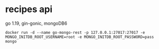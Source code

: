 # recipes api
go 1.19, gin-gonic, mongoDB6
```shell
docker run -d --name go-mongo-rest -p 127.0.0.1:27017:27017 -e MONGO_INITDB_ROOT_USERNAME=root -e MONGO_INITDB_ROOT_PASSWORD=pass mongo
```
